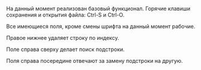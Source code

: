 На данный момент реализован базовый функционал.
Горячие клавиши сохранения и открытия файла: Ctrl-S и Ctrl-O.

Все имеющиеся поля, кроме смены шрифта на данный момент рабочие.

Правое нижнее удаляет строку по индексу.

Поле справа сверху делает поиск подстроки.

Поля справа посередине отвечают за замену подстроки на другую.
